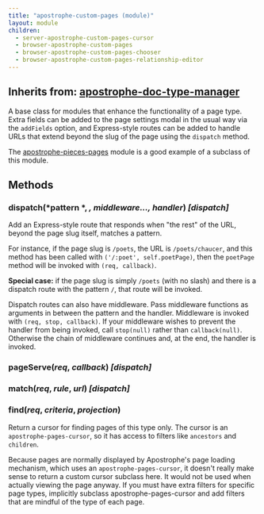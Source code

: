 ```yaml
---
title: "apostrophe-custom-pages (module)"
layout: module
children:
  - server-apostrophe-custom-pages-cursor
  - browser-apostrophe-custom-pages
  - browser-apostrophe-custom-pages-chooser
  - browser-apostrophe-custom-pages-relationship-editor
---
```

## Inherits from: [apostrophe-doc-type-manager](../apostrophe-doc-type-manager/index.html)
A base class for modules that enhance the functionality of a page type.
Extra fields can be added to the page settings modal in the usual way via
the `addFields` option, and Express-style routes can be added to handle
URLs that extend beyond the slug of the page using the `dispatch` method.

The [apostrophe-pieces-pages](../apostrophe-pieces-pages/index.html) module
is a good example of a subclass of this module.


## Methods
### dispatch(*pattern *, *, middleware..., handler*) *[dispatch]*
Add an Express-style route that responds when "the rest" of the URL, beyond
the page slug itself, matches a pattern.

For instance,  if the page slug is `/poets`, the URL is
`/poets/chaucer`, and this method has been called with
`('/:poet', self.poetPage)`, then the `poetPage` method will
be invoked with `(req, callback)`.

**Special case:** if the page slug is simply `/poets` (with no slash) and
there is a dispatch route with the pattern `/`, that route will be invoked.

Dispatch routes can also have middleware. Pass middleware functions as
arguments in between the pattern and the handler. Middleware is invoked
with `(req, stop, callback)`. If your middleware wishes to prevent the
handler from being invoked, call `stop(null)` rather than `callback(null)`.
Otherwise the chain of middleware continues and, at the end, the handler is invoked.
### pageServe(*req*, *callback*) *[dispatch]*

### match(*req*, *rule*, *url*) *[dispatch]*

### find(*req*, *criteria*, *projection*)
Return a cursor for finding pages of this type only. The cursor is an
`apostrophe-pages-cursor`, so it has access to filters like
`ancestors` and `children`.

Because pages are normally displayed by Apostrophe's page loading mechanism,
which uses an `apostrophe-pages-cursor`, it doesn't really make sense to return
a custom cursor subclass here. It would not be used when actually viewing the
page anyway. If you must have extra filters for specific page types, implicitly
subclass apostrophe-pages-cursor and add filters that are mindful of the
type of each page.
